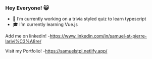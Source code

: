### Hey Everyone! :smiley_cat:
- :construction: I’m currently working on a trivia styled quiz to learn typescript
- :mortar_board: I’m currently learning Vue.js

Add me on linkedin!
-https://www.linkedin.com/in/samuel-st-pierre-larivi%C3%A8re/

Visit my Portfolio!
-https://samuelstpl.netlify.app/
